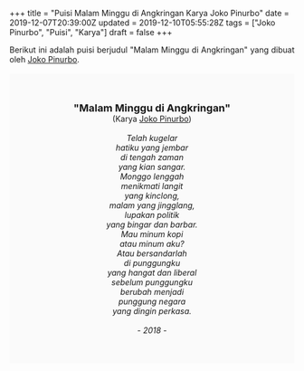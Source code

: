 +++
title = "Puisi Malam Minggu di Angkringan Karya Joko Pinurbo"
date = 2019-12-07T20:39:00Z
updated = 2019-12-10T05:55:28Z
tags = ["Joko Pinurbo", "Puisi", "Karya"]
draft = false
+++

<div dir="ltr" style="text-align: left;" trbidi="on"><div style="text-align: justify;">Berikut ini adalah puisi berjudul "Malam Minggu di Angkringan" yang dibuat oleh <a href="https://id.wikipedia.org/wiki/Joko_Pinurbo" target="_blank">Joko Pinurbo</a>.</div><br /><div style="background: #FAFAFA; font-size: 14px; height: auto; margin: 0 auto; padding: 50px; text-align: center; width: auto;"><span style="font-size: 18px;"><b>"Malam Minggu di Angkringan"</b></span><br />(Karya <a href="https://www.sekata.web.id/tags/joko-pinurbo" target="_blank">Joko Pinurbo</a>)<br /><br /><i>Telah kugelar<br />hatiku yang jembar<br />di tengah zaman<br />yang kian sangar.<br />Monggo lenggah<br />menikmati langit<br />yang kinclong,<br />malam yang jingglang,<br />lupakan politik<br />yang bingar dan barbar.<br />Mau minum kopi<br />atau minum aku?<br />Atau bersandarlah<br />di punggungku<br />yang hangat dan liberal<br />sebelum punggungku<br />berubah menjadi<br />punggung negara<br />yang dingin perkasa.<br /><br />- 2018 -</i> </div></div>
